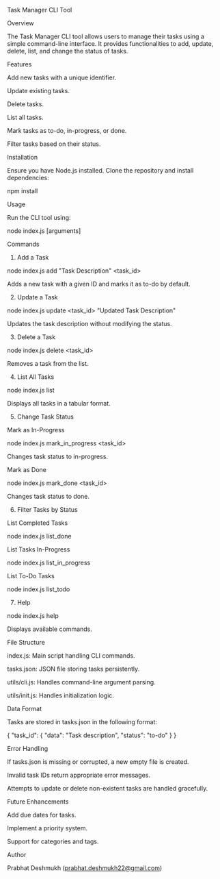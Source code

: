 Task Manager CLI Tool

Overview

The Task Manager CLI tool allows users to manage their tasks using a simple command-line interface. It provides functionalities to add, update, delete, list, and change the status of tasks.

Features

Add new tasks with a unique identifier.

Update existing tasks.

Delete tasks.

List all tasks.

Mark tasks as to-do, in-progress, or done.

Filter tasks based on their status.

Installation

Ensure you have Node.js installed. Clone the repository and install dependencies:

npm install

Usage

Run the CLI tool using:

node index.js <command> [arguments]

Commands

1. Add a Task

node index.js add "Task Description" <task_id>

Adds a new task with a given ID and marks it as to-do by default.

2. Update a Task

node index.js update <task_id> "Updated Task Description"

Updates the task description without modifying the status.

3. Delete a Task

node index.js delete <task_id>

Removes a task from the list.

4. List All Tasks

node index.js list

Displays all tasks in a tabular format.

5. Change Task Status

Mark as In-Progress

node index.js mark_in_progress <task_id>

Changes task status to in-progress.

Mark as Done

node index.js mark_done <task_id>

Changes task status to done.

6. Filter Tasks by Status

List Completed Tasks

node index.js list_done

List Tasks In-Progress

node index.js list_in_progress

List To-Do Tasks

node index.js list_todo

7. Help

node index.js help

Displays available commands.

File Structure

index.js: Main script handling CLI commands.

tasks.json: JSON file storing tasks persistently.

utils/cli.js: Handles command-line argument parsing.

utils/init.js: Handles initialization logic.

Data Format

Tasks are stored in tasks.json in the following format:

{
    "task_id": {
        "data": "Task description",
        "status": "to-do"
    }
}

Error Handling

If tasks.json is missing or corrupted, a new empty file is created.

Invalid task IDs return appropriate error messages.

Attempts to update or delete non-existent tasks are handled gracefully.

Future Enhancements

Add due dates for tasks.

Implement a priority system.

Support for categories and tags.

Author

Prabhat Deshmukh (prabhat.deshmukh22@gmail.com)

